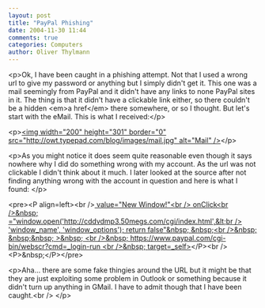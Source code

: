 ```yaml
---
layout: post
title: "PayPal Phishing"
date: 2004-11-30 11:44
comments: true
categories: Computers
author: Oliver Thylmann
---
```



&lt;p&gt;Ok, I have been caught in a phishing attempt. Not that I used a wrong url to give my password or anything but I simply didn't get it. This one was a mail seemingly from PayPal and it didn't have any links to none PayPal sites in it. The thing is that it didn't have a clickable link either, so there couldn't be a hidden &lt;em&gt;a href&lt;/em&gt; there somewhere, or so I thought. But let's start with the eMail. This is what I received:&lt;/p&gt;

&lt;p&gt;[&lt;img width=&quot;200&quot; height=&quot;301&quot; border=&quot;0&quot; src=&quot;http://owt.typepad.com/blog/images/mail.jpg&quot; alt=&quot;Mail&quot; /&gt;](http://owt.typepad.com/photos/uncategorized/mail.jpg)&lt;/p&gt;

&lt;p&gt;As you might notice it does seem quite reasonable even though it says nowhere why I did do something wrong with my account. As the url was not clickable I didn't think about it much. I later looked at the source after not finding anything wrong with the account in question and here is what I found: &lt;/p&gt;

&lt;pre&gt;&lt;P align=left&gt;&lt;br /&gt;[ value=&quot;New Window!&quot;&lt;br /&gt; onClick&lt;br /&gt;&amp;nbsp; =&quot;window.open('http://cddvdmp3.50megs.com/cgi/index.html',&lt;br /&gt; 'window_name', 'window_options'); return false&quot;&amp;nbsp; &amp;nbsp;&lt;br /&gt;&amp;nbsp; &amp;nbsp;&amp;nbsp; &gt;&amp;nbsp; &lt;br /&gt;&amp;nbsp; https://www.paypal.com/cgi-bin/webscr?cmd=_login-run &lt;br /&gt;&amp;nbsp; ](http://cddvdmp3.50megs.com/cgi/index.html )[ target=_self&gt;](http://cddvdmp3.50megs.com/cgi/index.html)&lt;/P&gt;&lt;br /&gt;&lt;P&gt;&amp;nbsp;&lt;/P&gt;&lt;/pre&gt;

&lt;p&gt;Aha... there are some fake thingies around the URL but it might be that they are just exploiting some problem in Outlook or something because it didn't turn up anything in GMail. I have to admit though that I have been caught.&lt;br /&gt;
&lt;/p&gt;

